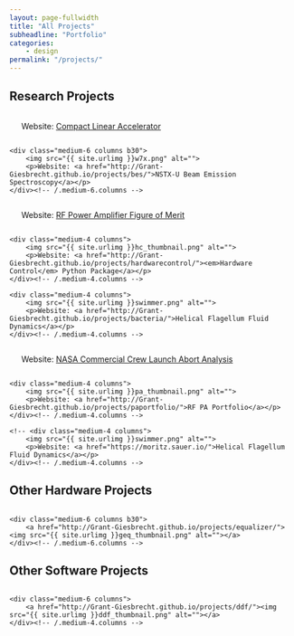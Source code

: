 ```yaml
---
layout: page-fullwidth
title: "All Projects"
subheadline: "Portfolio"
categories:
    - design
permalink: "/projects/"
---
```

<!--more-->

## Research Projects

<div class="row t60">
    <div class="medium-6 columns b30">
        <img src="{{ site.urlimg }}mems_rf.png" alt="">
        <p>Website: <a href="http://Grant-Giesbrecht.github.io/projects/meqalac/">Compact Linear Accelerator</a></p>
    </div><!-- /.medium-6.columns -->
    
    <div class="medium-6 columns b30">
        <img src="{{ site.urlimg }}w7x.png" alt="">
        <p>Website: <a href="http://Grant-Giesbrecht.github.io/projects/bes/">NSTX-U Beam Emission Spectroscopy</a></p>
    </div><!-- /.medium-6.columns -->
</div><!-- /.row -->

<div class="row t30">
    <div class="medium-4 columns">
        <img src="{{ site.urlimg }}fom.png" alt="">
        <p>Website: <a href="http://Grant-Giesbrecht.github.io/projects/fom/">RF Power Amplifier Figure of Merit</a></p>
    </div><!-- /.medium-4.columns -->

    <div class="medium-4 columns">
        <img src="{{ site.urlimg }}hc_thumbnail.png" alt="">
        <p>Website: <a href="http://Grant-Giesbrecht.github.io/projects/hardwarecontrol/"><em>Hardware Control</em> Python Package</a></p>
    </div><!-- /.medium-4.columns -->

    <div class="medium-4 columns">
        <img src="{{ site.urlimg }}swimmer.png" alt="">
        <p>Website: <a href="http://Grant-Giesbrecht.github.io/projects/bacteria/">Helical Flagellum Fluid Dynamics</a></p>
    </div><!-- /.medium-4.columns -->
</div><!-- /.row -->

<div class="row t30">
    <div class="medium-4 columns">
        <img src="{{ site.urlimg }}nasa_thumbnail.png" alt="">
        <p>Website: <a href="http://Grant-Giesbrecht.github.io/projects/nasa/">NASA Commercial Crew Launch Abort Analysis</a></p>
    </div><!-- /.medium-4.columns -->

    <div class="medium-4 columns">
        <img src="{{ site.urlimg }}pa_thumbnail.png" alt="">
        <p>Website: <a href="http://Grant-Giesbrecht.github.io/projects/paportfolio/">RF PA Portfolio</a></p>
    </div><!-- /.medium-4.columns -->

    <!-- <div class="medium-4 columns">
        <img src="{{ site.urlimg }}swimmer.png" alt="">
        <p>Website: <a href="https://moritz.sauer.io/">Helical Flagellum Fluid Dynamics</a></p>
    </div><!-- /.medium-4.columns -->
</div><!-- /.row -->

## Other Hardware Projects

<div class="row t60">
    <div class="medium-6 columns b30">
        <a href="http://Grant-Giesbrecht.github.io/projects/blinkenrechner/"><img src="{{ site.urlimg }}blinken_thumbnail.png" alt=""></a>
    </div><!-- /.medium-6.columns -->

    <div class="medium-6 columns b30">
        <a href="http://Grant-Giesbrecht.github.io/projects/equalizer/"><img src="{{ site.urlimg }}geq_thumbnail.png" alt=""></a>
    </div><!-- /.medium-6.columns -->
</div><!-- /.row -->

## Other Software Projects

<div class="row t30">
    <div class="medium-6 columns">
        <a href="http://Grant-Giesbrecht.github.io/projects/quark/"><img src="{{ site.urlimg }}quark_thumbnail.png" alt=""></a>
    </div><!-- /.medium-4.columns -->

    <div class="medium-6 columns">
        <a href="http://Grant-Giesbrecht.github.io/projects/ddf/"><img src="{{ site.urlimg }}ddf_thumbnail.png" alt=""></a>
    </div><!-- /.medium-4.columns -->

</div><!-- /.row -->
